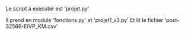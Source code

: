 Le script à executer est 'projet.py'

Il prend en module 'fonctions.py' et 'projet1_v3.py'
Et lit le fichier 'post-32566-EIVP_KM.csv'
